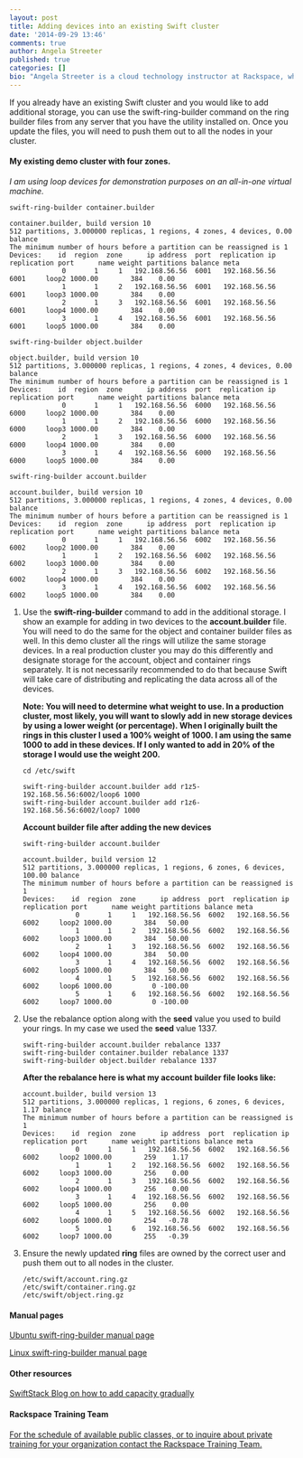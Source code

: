 ```yaml
---
layout: post
title: Adding devices into an existing Swift cluster
date: '2014-09-29 13:46'
comments: true
author: Angela Streeter
published: true
categories: []
bio: "Angela Streeter is a cloud technology instructor at Rackspace, where she teaches OpenStack in public and private training sessions. Angela and her team spend their time evangelizing OpenStack through training, blogs and contributions. Angela graduated from Texas State University with a BS in computer science and a minor in mathematics. She has worked as a software developer and prior to the training team was a linux systems administrator at Rackspace for the customer support teams. Angela's twitter handle and freenode nick is angelastreeter. Angela blogs at https://streetstack.net."
---
```


If you already have an existing Swift cluster and you would like to add additional storage, you can use the swift-ring-builder command on the ring builder files from any server that you have the utility installed on. Once you update the files, you will need to push them out to all the nodes in your cluster.

<!-- more -->

#### My existing demo cluster with four zones.

*I am using loop devices for demonstration purposes on an all-in-one virtual machine.*

```
swift-ring-builder container.builder

container.builder, build version 10
512 partitions, 3.000000 replicas, 1 regions, 4 zones, 4 devices, 0.00 balance
The minimum number of hours before a partition can be reassigned is 1
Devices:    id  region  zone      ip address  port  replication ip  replication port      name weight partitions balance meta
             0       1     1   192.168.56.56  6001   192.168.56.56              6001     loop2 1000.00        384    0.00 
             1       1     2   192.168.56.56  6001   192.168.56.56              6001     loop3 1000.00        384    0.00 
             2       1     3   192.168.56.56  6001   192.168.56.56              6001     loop4 1000.00        384    0.00 
             3       1     4   192.168.56.56  6001   192.168.56.56              6001     loop5 1000.00        384    0.00
```

```
swift-ring-builder object.builder

object.builder, build version 10
512 partitions, 3.000000 replicas, 1 regions, 4 zones, 4 devices, 0.00 balance
The minimum number of hours before a partition can be reassigned is 1
Devices:    id  region  zone      ip address  port  replication ip  replication port      name weight partitions balance meta
             0       1     1   192.168.56.56  6000   192.168.56.56              6000     loop2 1000.00        384    0.00 
             1       1     2   192.168.56.56  6000   192.168.56.56              6000     loop3 1000.00        384    0.00 
             2       1     3   192.168.56.56  6000   192.168.56.56              6000     loop4 1000.00        384    0.00 
             3       1     4   192.168.56.56  6000   192.168.56.56              6000     loop5 1000.00        384    0.00
```

```
swift-ring-builder account.builder

account.builder, build version 10
512 partitions, 3.000000 replicas, 1 regions, 4 zones, 4 devices, 0.00 balance
The minimum number of hours before a partition can be reassigned is 1
Devices:    id  region  zone      ip address  port  replication ip  replication port      name weight partitions balance meta
             0       1     1   192.168.56.56  6002   192.168.56.56              6002     loop2 1000.00        384    0.00 
             1       1     2   192.168.56.56  6002   192.168.56.56              6002     loop3 1000.00        384    0.00 
             2       1     3   192.168.56.56  6002   192.168.56.56              6002     loop4 1000.00        384    0.00 
             3       1     4   192.168.56.56  6002   192.168.56.56              6002     loop5 1000.00        384    0.00
```

1. Use the **swift-ring-builder** command to add in the additional storage. I show an example for adding in two devices to the **account.builder** file. You will need to do the same for the object and container builder files as well. In this demo cluster all the rings will utilize the same storage devices. In a real production cluster you may do this differently and designate storage for the account, object and container rings separately. It is not necessarily recommended to do that because Swift will take care of distributing and replicating the data across all of the devices.

    **Note: You will need to determine what weight to use. In a production cluster, most likely, you will want to slowly add in new storage devices by using a lower weight (or percentage). When I originally built the rings in this cluster I used a 100% weight of 1000. I am using the same 1000 to add in these devices. If I only wanted to add in 20% of the storage I would use the weight 200.**

    ```
    cd /etc/swift

    swift-ring-builder account.builder add r1z5-192.168.56.56:6002/loop6 1000
    swift-ring-builder account.builder add r1z6-192.168.56.56:6002/loop7 1000
    ```

    **Account builder file after adding the new devices**

    ```
    swift-ring-builder account.builder

    account.builder, build version 12
    512 partitions, 3.000000 replicas, 1 regions, 6 zones, 6 devices, 100.00 balance
    The minimum number of hours before a partition can be reassigned is 1
    Devices:    id  region  zone      ip address  port  replication ip  replication port      name weight partitions balance meta
                 0       1     1   192.168.56.56  6002   192.168.56.56              6002     loop2 1000.00        384   50.00 
                 1       1     2   192.168.56.56  6002   192.168.56.56              6002     loop3 1000.00        384   50.00 
                 2       1     3   192.168.56.56  6002   192.168.56.56              6002     loop4 1000.00        384   50.00 
                 3       1     4   192.168.56.56  6002   192.168.56.56              6002     loop5 1000.00        384   50.00 
                 4       1     5   192.168.56.56  6002   192.168.56.56              6002     loop6 1000.00          0 -100.00 
                 5       1     6   192.168.56.56  6002   192.168.56.56              6002     loop7 1000.00          0 -100.00
    ```

2. Use the rebalance option along with the **seed** value you used to build your rings. In my case we used the **seed** value 1337.

    ```
    swift-ring-builder account.builder rebalance 1337
    swift-ring-builder container.builder rebalance 1337
    swift-ring-builder object.builder rebalance 1337
    ```

    **After the rebalance here is what my account builder file looks like:**

    ```
    account.builder, build version 13
    512 partitions, 3.000000 replicas, 1 regions, 6 zones, 6 devices, 1.17 balance
    The minimum number of hours before a partition can be reassigned is 1
    Devices:    id  region  zone      ip address  port  replication ip  replication port      name weight partitions balance meta
                 0       1     1   192.168.56.56  6002   192.168.56.56              6002     loop2 1000.00        259    1.17 
                 1       1     2   192.168.56.56  6002   192.168.56.56              6002     loop3 1000.00        256    0.00 
                 2       1     3   192.168.56.56  6002   192.168.56.56              6002     loop4 1000.00        256    0.00 
                 3       1     4   192.168.56.56  6002   192.168.56.56              6002     loop5 1000.00        256    0.00 
                 4       1     5   192.168.56.56  6002   192.168.56.56              6002     loop6 1000.00        254   -0.78 
                 5       1     6   192.168.56.56  6002   192.168.56.56              6002     loop7 1000.00        255   -0.39
    ```

3. Ensure the newly updated **ring** files are owned by the correct user and push them out to all nodes in the cluster.

    ```
    /etc/swift/account.ring.gz
    /etc/swift/container.ring.gz
    /etc/swift/object.ring.gz
    ```

#### Manual pages
[Ubuntu swift-ring-builder manual page](https://manpages.ubuntu.com/manpages/precise/man8/swift-ring-builder.8.html)

[Linux swift-ring-builder manual page](https://linux.die.net/man/1/swift-ring-builder)

#### Other resources
[SwiftStack Blog on how to add capacity gradually](https://swiftstack.com/blog/2012/04/09/swift-capacity-management)

#### Rackspace Training Team
[For the schedule of available public classes, or to inquire about private training for your organization contact the Rackspace Training Team.](https://training.rackspace.com)
